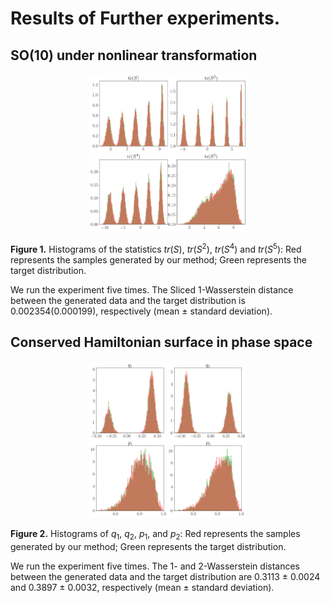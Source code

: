 # Results of Further experiments.


## SO(10) under nonlinear transformation

<!-- ![SO10 with nonlinear transformation](SOnTrans.png) -->

<p align="center">
<img src="SOnTrans.png" style="width: 50%; height: auto;">
</p>

**Figure 1.** Histograms of the statistics ​$tr(S)$, $tr(S^2)$, $tr(S^4)$ and $tr(S^5)$: Red represents the samples generated by our method; Green represents the target distribution.

We run the experiment five times. The Sliced 1-Wasserstein distance between the generated data and the target distribution is 0.002354(0.000199), respectively (mean $\pm$ standard deviation).


## Conserved Hamiltonian surface in phase space



<p align="center">
<img src="Hamilton.png" style="width: 50%; height: auto;">
</p>


**Figure 2.** Histograms of $q_1$, $q_2$, $p_1$, and $p_2$: Red represents the samples generated by our method; Green represents the target distribution.

We run the experiment five times. The 1- and 2-Wasserstein distances between the generated data and the target distribution are 0.3113 $\pm$ 0.0024 and 0.3897 $\pm$ 0.0032, respectively (mean $\pm$ standard deviation).
